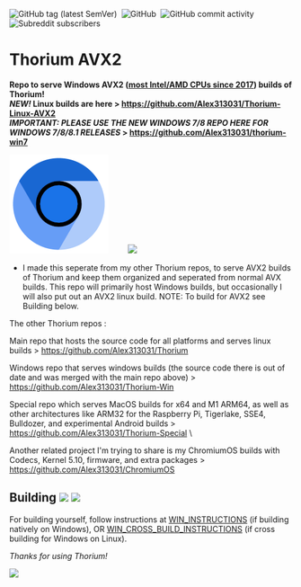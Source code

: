 ![GitHub tag (latest SemVer)](https://img.shields.io/github/v/tag/alex313031/thorium-avx2?label=Version%3A) &nbsp;![GitHub](https://img.shields.io/github/license/alex313031/thorium?color=green&label=License%3A) &nbsp;![GitHub commit activity](https://img.shields.io/github/commit-activity/w/alex313031/thorium-avx2?color=blueviolet&label=Commit%20Activity%3A) &nbsp;![Subreddit subscribers](https://img.shields.io/reddit/subreddit-subscribers/ChromiumBrowser?style=social)

# Thorium AVX2
__Repo to serve Windows AVX2 ([most Intel/AMD CPUs since 2017](https://en.wikipedia.org/wiki/Advanced_Vector_Extensions#CPUs_with_AVX2)) builds of Thorium!__ \
__*NEW!* Linux builds are here > https://github.com/Alex313031/Thorium-Linux-AVX2__ \
__*IMPORTANT: PLEASE USE THE NEW WINDOWS 7/8 REPO HERE FOR WINDOWS 7/8/8.1 RELEASES* > https://github.com/Alex313031/thorium-win7__ 

<img src="https://github.com/Alex313031/Thorium-AVX2/blob/main/ThoriumLogo.png"> &nbsp;&nbsp;&nbsp;&nbsp;&nbsp;&nbsp;&nbsp;&nbsp;<img src="https://github.com/Alex313031/Thorium/blob/main/logos/STAGING/AVX2.png" width="200">

 - I made this seperate from my other Thorium repos, to serve AVX2 builds of Thorium and keep them organized and seperated from normal AVX builds.
This repo will primarily host Windows builds, but occasionally I will also put out an AVX2 linux build. NOTE: To build for AVX2 see Building below.

The other Thorium repos :

Main repo that hosts the source code for all platforms and serves linux builds > https://github.com/Alex313031/Thorium

Windows repo that serves windows builds (the source code there is out of date and was merged with the main repo above) > https://github.com/Alex313031/Thorium-Win

Special repo which serves MacOS builds for x64 and M1 ARM64, as well as other architectures like ARM32 for the Raspberry Pi, Tigerlake, SSE4, Bulldozer, and experimental Android builds > https://github.com/Alex313031/Thorium-Special \

Another related project I'm trying to share is my ChromiumOS builds with Codecs, Kernel 5.10, firmware, and extra packages > https://github.com/Alex313031/ChromiumOS

## Building <img src="https://github.com/Alex313031/Thorium/blob/main/logos/NEW/build_light.svg#gh-dark-mode-only"> <img src="https://github.com/Alex313031/Thorium/blob/main/logos/NEW/build_dark.svg#gh-light-mode-only">
For building yourself, follow instructions at [WIN_INSTRUCTIONS](https://github.com/Alex313031/Thorium/blob/main/docs/WIN_INSTRUCTIONS.txt) (if building natively on Windows), OR [WIN_CROSS_BUILD_INSTRUCTIONS](https://github.com/Alex313031/Thorium/blob/main/docs/WIN_CROSS_BUILD_INSTRUCTIONS.txt) (if cross building for Windows on Linux).

*Thanks for using Thorium!*

<img src="https://github.com/Alex313031/Thorium/blob/main/logos/STAGING/Thorium90_504.jpg" width="200">
